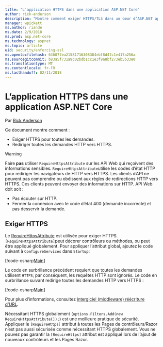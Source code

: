 ```yaml
---
title: "L’application HTTPS dans une application ASP.NET Core"
author: rick-anderson
description: "Montre comment exiger HTTPS/TLS dans un cœur d’ASP.NET application web."
manager: wpickett
ms.author: riande
ms.date: 2/9/2018
ms.prod: asp.net-core
ms.technology: aspnet
ms.topic: article
uid: security/enforcing-ssl
ms.openlocfilehash: 636077ea21581716308384ebf8d47c1e417a256a
ms.sourcegitcommit: b83a5f731a9c02bdb1cc1e3f9a8bf273eb5b33e0
ms.translationtype: MT
ms.contentlocale: fr-FR
ms.lasthandoff: 02/11/2018
---
```

# <a name="enforcing-https-in-an-aspnet-core-app"></a>L’application HTTPS dans une application ASP.NET Core

Par [Rick Anderson](https://twitter.com/RickAndMSFT)

Ce document montre comment :

- Exiger HTTPS pour toutes les demandes.
- Rediriger toutes les demandes HTTP vers HTTPS.

> [!WARNING]
> Faire **pas** utiliser `RequireHttpsAttribute` sur les API Web qui reçoivent des informations sensibles. `RequireHttpsAttribute`utilise les codes d’état HTTP pour rediriger les navigateurs de HTTP vers HTTPS. Les clients d’API ne peuvent pas comprendre ou obéissent aux règles de redirections HTTP vers HTTPS. Ces clients peuvent envoyer des informations sur HTTP. API Web doit soit :
>
>* Pas écouter sur HTTP.
>* Fermer la connexion avec le code d’état 400 (demande incorrecte) et pas desservir la demande.

## <a name="require-https"></a>Exiger HTTPS

Le [RequireHttpsAttribute](/dotnet/api/Microsoft.AspNetCore.Mvc.RequireHttpsAttribute) est utilisée pour exiger HTTPS. `[RequireHttpsAttribute]`peut décorer contrôleurs ou méthodes, ou peut être appliqué globalement. Pour appliquer l’attribut global, ajoutez le code suivant à `ConfigureServices` dans `Startup`:

[!code-csharp[Main](authentication/accconfirm/sample/WebApp1/Startup.cs?name=snippet2&highlight=4-999)]

Le code en surbrillance précédent requiert que toutes les demandes utilisent `HTTPS`; par conséquent, les requêtes HTTP sont ignorés. Le code en surbrillance suivant redirige toutes les demandes HTTP vers HTTPS :

[!code-csharp[Main](authentication/accconfirm/sample/WebApp1/Startup.cs?name=snippet_AddRedirectToHttps&highlight=7-999)]

Pour plus d’informations, consultez [intergiciel (middleware) réécriture d’URL](xref:fundamentals/url-rewriting).

Nécessitant HTTPS globalement (`options.Filters.Add(new RequireHttpsAttribute());`) est une meilleure pratique de sécurité. Appliquer le `[RequireHttps]` attribut à toutes les Pages de contrôleurs/Razor n’est pas aussi sécurisée comme nécessitant HTTPS globalement. Vous ne pouvez pas garantir la `[RequireHttps]` attribut est appliqué lors de l’ajout de nouveaux contrôleurs et les Pages Razor.